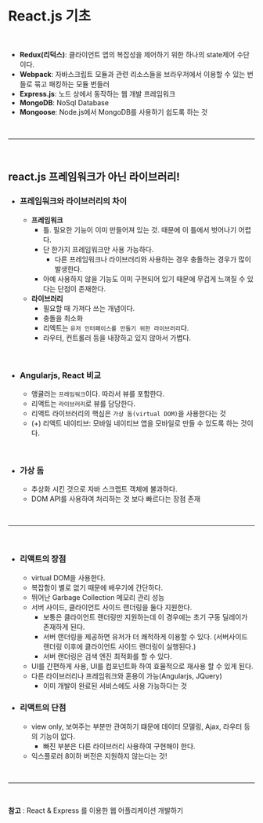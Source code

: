 # React.js 기초
<br>

+ **Redux(리덕스)**: 클라이언트 앱의 복잡성을 제어하기 위한 하나의 state제어 수단이다.
+ **Webpack**: 자바스크립트 모듈과 관련 리소스들을 브라우저에서 이용할 수 있는 번들로 묶고 패킹하는 모듈 번들러
+ **Express.js**: 노드 상에서 동작하는 웹 개발 프레임워크
+ **MongoDB**: NoSql Database
+ **Mongoose**: Node.js에서 MongoDB를 사용하기 쉽도록 하는 것
<br>

---
<br>

## react.js 프레임워크가 아닌 라이브러리!

+ ### 프레임워크와 라이브러리의 차이
  + **프레임워크**
    + 틀. 필요한 기능이 이미 만들어져 있는 것. 때문에 이 틀에서 벗어나기 어렵다.
    + 단 한가지 프레임워크만 사용 가능하다.
      + 다른 프레임워크나 라이브러리와 사용하는 경우 충돌하는 경우가 많이 발생한다.
    + 아예 사용하지 않을 기능도 이미 구현되어 있기 때문에 무겁게 느껴질 수 있다는 단점이 존재한다.
  + **라이브러리**
    + 필요할 때 가져다 쓰는 개념이다.
    + 충돌을 최소화
    + 리엑트는 `유저 인터페이스를 만들기 위한 라이브러리`다.
    + 라우터, 컨트롤러 등을 내장하고 있지 않아서 가볍다.

<br>

+ ### Angularjs, React 비교
  + 앵귤러는 `프레임워크`이다. 따라서 뷰를 포함한다.
  + 리액트는 `라이브러리`로 뷰를 담당한다.
  + 리액트 라이브러리의 핵심은 `가상 돔(virtual DOM)`을 사용한다는 것
  + (+) 리액트 네이티브: 모바일 네이티브 앱을 모바일로 만들 수 있도록 하는 것이다.

<br>

+ ### 가상 돔
  + 추상화 시킨 것으로 자바 스크랩트 객체에 불과하다.
  + DOM API를 사용하여 처리하는 것 보다 빠르다는 장점 존재
<br>

---
<br>


+ ### 리액트의 장점
  - virtual DOM을 사용한다.
  - 복잡함이 별로 없기 때문에 배우기에 간단하다.
  - 뛰어난 Garbage Collection 메모리 관리 성능
  - 서버 사이드, 클라이언트 사이드 랜더링을 둘다 지원한다.
    - 보통은 클라이언트 랜더링만 지원하는데 이 경우에는 초기 구동 딜레이가 존재하게 된다.
    - 서버 랜더링을 제공하면 유저가 더 쾌적하게 이용할 수 있다. (서버사이드 랜더링 이후에 클라이언트 사이드 랜더링이 실행된다.) 
    - 서버 랜더링은 검색 엔진 최적화를 할 수 있다.
  - UI를 간편하게 사용, UI를 컴포넌트화 하여 효율적으로 재사용 할 수 있게 된다.
  - 다른 라이브러리나 프레임워크와 혼용이 가능(Angularjs, JQuery)
    - 이미 개발이 완료된 서비스에도 사용 가능하다는 것

+ ### 리액트의 단점
  - view only, 보여주는 부분만 관여하기 떄문에 데이터 모델링, Ajax, 라우터 등의 기능이 없다.
    - 빠진 부분은 다른 라이브러리 사용하여 구현해야 한다.
  - 익스플로러 8이하 버전은 지원하지 않는다는 것!
<br>

---
<br>

**참고** : React & Express 를 이용한 웹 어플리케이션 개발하기

